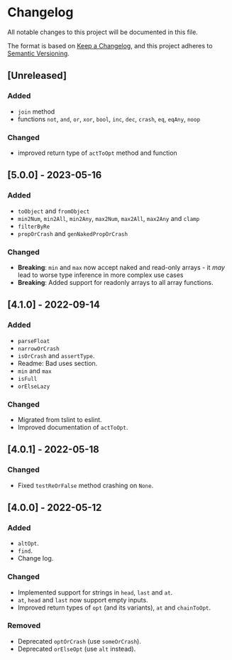# Changelog
All notable changes to this project will be documented in this file.

The format is based on [Keep a Changelog](https://keepachangelog.com/en/1.0.0/),
and this project adheres to [Semantic Versioning](https://semver.org/spec/v2.0.0.html).

## [Unreleased]
### Added
- `join` method
- functions `not`, `and`, `or`, `xor`, `bool`, `inc`, `dec`, `crash`, `eq`, `eqAny`, `noop`
### Changed
- improved return type of `actToOpt` method and function

## [5.0.0] - 2023-05-16
### Added
- `toObject` and `fromObject`
- `min2Num`, `min2All`, `min2Any`, `max2Num`, `max2All`, `max2Any` and `clamp`
- `filterByRe`
- `propOrCrash` and `genNakedPropOrCrash`

### Changed
- **Breaking**: `min` and `max` now accept naked and read-only arrays - it *may* lead to worse type inference in more complex use cases
- **Breaking**: Added support for readonly arrays to all array functions.

## [4.1.0] - 2022-09-14
### Added
- `parseFloat`
- `narrowOrCrash`
- `isOrCrash` and `assertType`.
- Readme: Bad uses section.
- `min` and `max`
- `isFull`
- `orElseLazy`

### Changed
- Migrated from tslint to eslint.
- Improved documentation of `actToOpt`.

## [4.0.1] - 2022-05-18
### Changed
- Fixed `testReOrFalse` method crashing on `None`.

## [4.0.0] - 2022-05-12
### Added
- `altOpt`.
- `find`.
- Change log.

### Changed
- Implemented support for strings in `head`, `last` and `at`.
- `at`, `head` and `last` now support empty inputs.
- Improved return types of `opt` (and its variants), `at` and `chainToOpt`.

### Removed
- Deprecated `optOrCrash` (use `someOrCrash`).
- Deprecated `orElseOpt` (use `alt` instead).
